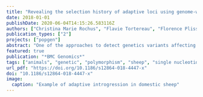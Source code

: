```yaml
---
title: "Revealing the selection history of adaptive loci using genome-wide scans for selection: an example from domestic sheep"
date: 2018-01-01
publishDate: 2020-06-04T14:15:26.583116Z
authors: ["Christina Marie Rochus", "Flavie Tortereau", "Florence Plisson-Petit", "Gwendal Restoux", "Carole Moreno-Romieux", "Gwenola Tosser-Klopp", "Bertrand Servin"]
publication_types: ["2"]
projects: ["popgen"]
abstract: "One of the approaches to detect genetics variants affecting fitness traits is to identify their surrounding genomic signatures of past selection. With established methods for detecting selection signatures and the current and future availability of large datasets, such studies should have the power to not only detect these signatures but also to infer their selective histories. Domesticated animals offer a powerful model for these approaches as they adapted rapidly to environmental and human-mediated constraints in a relatively short time. We investigated this question by studying a large dataset of 542 individuals from 27 domestic sheep populations raised in France, genotyped for more than 500,000 SNPs."
featured: true
publication: "*BMC Genomics*"
tags: ["animals", "genetic", "polymorphism", "sheep", "single nucleotide", "haplotypes", "genomics", "*selection", "molecular", "*evolution", "*mutation", "alleles", "domestic/*genetics", "genetic  loci", "genotyping techniques"]
url_pdf: "https://doi.org/10.1186/s12864-018-4447-x"
doi: "10.1186/s12864-018-4447-x"
image:
  caption: "Example of adaptive introgression in domestic sheep"
---
```


